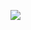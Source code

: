 ![](https://komarev.com/ghpvc/?username=20waystokillsomeone&style=flat-square&color=020202&label=dogs) 
